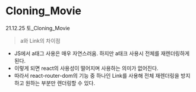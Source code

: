 # Cloning_Movie

21.12.25 토_Cloning_Movie

> a와 Link의 차이점

- JS에서 a태그 사용은 매우 자연스러움. 하지만 a태크 사용시 전체를 재렌더링하게 된다.
- 이렇게 되면 react의 사용성이 떨어지며 사용하는 의미가 없어진다.
- 따라서 react-router-dom의 기능 중 하나인 Link를 사용해 전체 재렌더링을 방지하고 원하는 부분만 렌더링할 수 있다.
